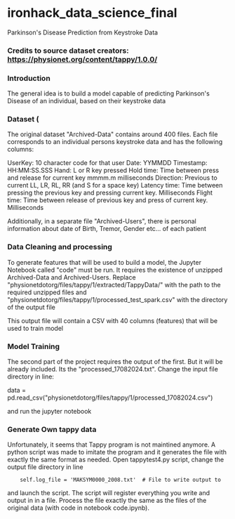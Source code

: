 # ironhack_data_science_final
Parkinson's Disease Prediction from Keystroke Data

### Credits to source dataset creators: https://physionet.org/content/tappy/1.0.0/

### Introduction

The general idea is to build a model capable of predicting Parkinson's Disease of an individual, based on their keystroke data

### Dataset (

The original dataset "Archived-Data" contains around 400 files. Each file corresponds to an individual persons keystroke data and has the following columns: 

UserKey: 10 character code for that user
Date: YYMMDD
Timestamp: HH:MM:SS.SSS
Hand: L or R key pressed
Hold time: Time between press and release for current key mmmm.m milliseconds
Direction: Previous to current LL, LR, RL, RR (and S for a space key)
Latency time: Time between pressing the previous key and pressing current key. Milliseconds
Flight time: Time between release of previous key and press of current key. Milliseconds

Additionally, in a separate file "Archived-Users", there is personal information about date of Birth, Tremor, Gender etc... of each patient

### Data Cleaning and processing

To generate features that will be used to build a model, the Jupyter Notebook called "code" must be run. It requires the existence of unzipped Archived-Data and Archived-Users. Replace "physionetdotorg/files/tappy/1/extracted/TappyData/" with the path to the required unzipped files and "physionetdotorg/files/tappy/1/processed_test_spark.csv" with the directory of the output file

This output file will contain a CSV with 40 columns (features) that will be used to train model

### Model Training

The second part of the project requires the output of the first. But it will be already included. Its the "processed_17082024.txt". Change the input file directory in line:

data = pd.read_csv("physionetdotorg/files/tappy/1/processed_17082024.csv") 

and run the jupyter notebook

### Generate Own tappy data

Unfortunately, it seems that Tappy program is not maintined anymore. A python script was made to imitate the program and it generates the file with exactly the same format as needed. Open tappytest4.py script, change the output file directory in line 

        self.log_file = 'MAKSYM0000_2008.txt'  # File to write output to

and launch the script. The script will register everything you write and output in in a file. Process the file exactly the same as the files of the original data (with code in notebook code.ipynb).

